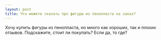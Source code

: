 ```yaml
---
layout: post 
title: Что можете сказать про фигуры из пенопласта на заказ? 
--- 
```

Хочу купить фигуры из пенопласта, но много как хороших, так и плохих отзывов. Подскажите, стоит ли покупать? Если да, то где?